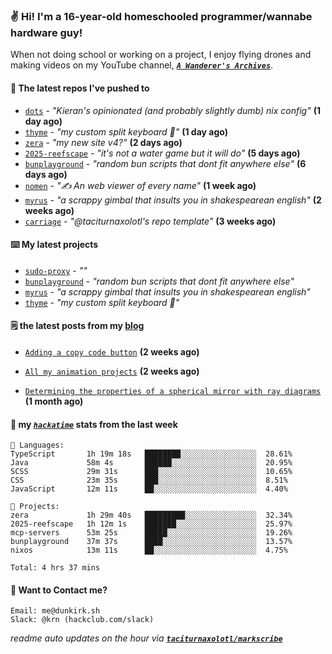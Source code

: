 ### ✌️ Hi! I'm a 16-year-old homeschooled programmer/wannabe hardware guy!

When not doing school or working on a project, I enjoy flying drones and making videos on my YouTube channel, [**_`A Wanderer's Archives`_**](https://youtube.com/@wanderer.archives).

#### 👷 The latest repos I've pushed to

- [`dots`](https://github.com/taciturnaxolotl/dots) - _"Kieran's opinionated (and probably slightly dumb) nix config"_ **(1 day ago)**
- [`thyme`](https://github.com/taciturnaxolotl/thyme) - _"my custom split keyboard 🫶"_ **(1 day ago)**
- [`zera`](https://github.com/taciturnaxolotl/zera) - _"my new site v4?"_ **(2 days ago)**
- [`2025-reefscape`](https://github.com/df1317/2025-reefscape) - _"it's not a water game but it will do"_ **(5 days ago)**
- [`bunplayground`](https://github.com/taciturnaxolotl/bunplayground) - _"random bun scripts that dont fit anywhere else"_ **(6 days ago)**
- [`nomen`](https://github.com/aramshiva/nomen) - _"✍️ An web viewer of every name"_ **(1 week ago)**
- [`myrus`](https://github.com/taciturnaxolotl/myrus) - _"a scrappy gimbal that insults you in shakespearean english"_ **(2 weeks ago)**
- [`carriage`](https://github.com/taciturnaxolotl/carriage) - _"@taciturnaxolotl's repo template"_ **(3 weeks ago)**

#### ⌨️ My latest projects

- [`sudo-proxy`](https://github.com/taciturnaxolotl/sudo-proxy) - _""_
- [`bunplayground`](https://github.com/taciturnaxolotl/bunplayground) - _"random bun scripts that dont fit anywhere else"_
- [`myrus`](https://github.com/taciturnaxolotl/myrus) - _"a scrappy gimbal that insults you in shakespearean english"_
- [`thyme`](https://github.com/taciturnaxolotl/thyme) - _"my custom split keyboard 🫶"_

#### 🗒️ the latest posts from my [blog](https://dunkirk.sh)

- [`Adding a copy code button`](https://dunkirk.sh/blog/adding-a-copy-button/) **(2 weeks ago)**

- [`All my animation projects`](https://dunkirk.sh/blog/my-animations/) **(2 weeks ago)**

- [`Determining the properties of a spherical mirror with ray diagrams`](https://dunkirk.sh/blog/spherical-ray-diagrams/) **(1 month ago)**



#### 📡 my [_`hackatime`_](https://waka.hackclub.com) stats from the last week

```text
💾 Languages:
TypeScript       1h 19m 18s   ████████░░░░░░░░░░░░░░░░░  28.61%
Java             58m 4s       ██████░░░░░░░░░░░░░░░░░░░  20.95%
SCSS             29m 31s      ███░░░░░░░░░░░░░░░░░░░░░░  10.65%
CSS              23m 35s      ███░░░░░░░░░░░░░░░░░░░░░░  8.51%
JavaScript       12m 11s      ██░░░░░░░░░░░░░░░░░░░░░░░  4.40%

💼 Projects:
zera             1h 29m 40s   █████████░░░░░░░░░░░░░░░░  32.34%
2025-reefscape   1h 12m 1s    ███████░░░░░░░░░░░░░░░░░░  25.97%
mcp-servers      53m 25s      █████░░░░░░░░░░░░░░░░░░░░  19.26%
bunplayground    37m 37s      ████░░░░░░░░░░░░░░░░░░░░░  13.57%
nixos            13m 11s      ██░░░░░░░░░░░░░░░░░░░░░░░  4.75%

Total: 4 hrs 37 mins
```

#### 📮 Want to Contact me?

```text
Email: me@dunkirk.sh
Slack: @krn (hackclub.com/slack)
```

_readme auto updates on the hour via [**`taciturnaxolotl/markscribe`**](https://github.com/taciturnaxolotl/markscribe)_
